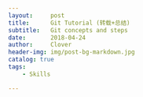 ```yaml
---
layout:     post
title:      Git Tutorial (转载+总结)
subtitle:   Git concepts and steps
date:       2018-04-24
author:     Clover
header-img: img/post-bg-markdown.jpg
catalog: true
tags:
    - Skills

---
```

